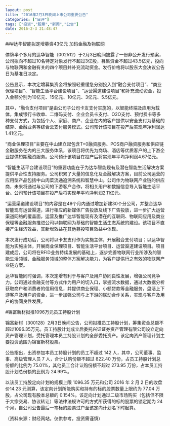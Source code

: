 ```yaml
---
layout: post
title: "2016年2月3日晚间上市公司重要公告"
categories: ["日评"]
tags: ["投资","股票","新闻","公告"]
date: 2016-2-3 21:48:47
---
```

###达华智能拟定增募资43亿元 加码金融及物联网

停牌半个多月的达华智能（002512）于2月3日晚间披露了一份非公开发行预案，公司拟向不超过10名特定对象发行不超过3亿股，募集资金不超过43.5亿元，投向与物联网和金融有关的四个项目并补充流动资金。发行价格将以股东大会决议公告日为基准日决定。

公告显示，本次定增募集资金将按照轻重缓急分别投入到“融合支付项目”、“商业保理项目”、“智能生活平台建设项目”、“运营渠道建设项目”和补充流动资金，投入金额分别为10亿元、15亿元、10亿元、3亿元、5.5亿元。

其中，“融合支付项目”是由公司子公司卡友支付实施的，以智能终端及应用为载体，集成银行卡收单、二维码支付、企业会员卡支付、O2O支付、预付费卡等多种支付方式，为包括个人、家庭、商户、企业在内的客户提供以安全支付为基础的结算、金融业务等综合云支付服务模式。公司预计该项目在投产后实现年净利润达1.41亿元。

“商业保理项目”主要在中山建立起包含T+0融资服务、POS商户融资服务和供应链金融服务在内的三大服务体系，该项目将优先为商场、酒店等优质客户的上下游企业提供短期融资服务。公司预计该项目在投产后将实现年平均净利润4.67亿元。

“智能生活平台建设项目”的重要功能在于为达华智能现有及潜在智能生活解决方案提供平台性支持服务。公司积累了大量的信息化及金融解决方案，目前公司运营的应用型产品包括中山肉菜流通追溯系统和智慧中山。公司作为物联网产业链的供应商，未来将通过与公司的下游客户合作，将相关用户和数据信息导入智能生活平台。公司预计该项目在投产后将实现年平均净利润2.11亿元。

“运营渠道建设项目”的内容是在48个月内通过增加新建30个分公司，并整合达华智能现有运营渠道，进行相应的新媒体广告投放及线下广告投放，进一步扩大运营渠道网络的覆盖面，运营及推广达华智能现有及潜在的互联网、物联网应用及商业保理等金融服务推进公司以物联网为基础的智能生活生态系统的建设。该项目不直接产生经济效益，其新增效益在其他募投项目效益中体现。

本次发行成功后，公司将以卡友支付作为实施主体，开展融合支付项目；以达华智能为实施主体，开展商业保理项目、智能生活平台项目、运营渠道建设项目。项目建成后，公司将在RFID业务持续发展的基础上，逐步完善物联网行业所涉及的智能生活领域、金融服务领域的整体方案解决能力，为客户提供行之有效的物联网产业链方案。

达华智能同时强调，本次定增有利于与客户及用户协同良性发展，增强公司竞争力。公司通过金融支付等方式作为用户的切入口，掌握流水数据，通过大数据分析获取商户和消费者的信用信息，并提供商业保理、小额贷款等金融服务，盘活上下游客户及用户的资金，进一步加强公司与上下游的联动合作关系，实现与客户及用户的协同良性发展。

#锦富新材拟推1096万元员工持股计划

锦富新材（300128）2月3日晚间公告，公司拟推员工持股计划，筹集资金总额不超过1096.35万元。员工持股计划成立后委托兴证证券资产管理有限公司设立定向资产管理计划，受托管理本员工持股计划的全部委托资产。该定向资产管理计划主要投资范围为锦富新材股票。

公告指出，出资参加本员工持股计划的员工不超过 142 人，其中，公司董事、监事、高级管理人员 7 人，合计认购份额不超过 822.40 万份，占员工持股计划总份额的比例为 75.01%，其他员工合计认购份额不超过 273.95 万份，占本员工持股计划总份额的比例为 24.99%。

以该员工持股定向计划的规模上限 1096.35 万元和公司 2016 年 2 月 2 日的收盘价14.23 元测算，该定向计划所能购买和持有的标的股票数量上限约为 77.04 万股，占公司现有股本总额的 0.154%。该定向计划通过二级市场购买（包括但不限于大宗交易、协议转让）等法律法规许可的方式所获得的标的股票的锁定期为 24 个月，自公司公告最后一笔标的股票过户至该定向计划名下时起算。

（资料来源：财经网站。仅供参考，投资需谨慎）
